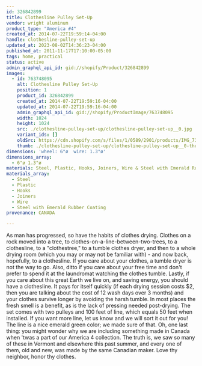 ```yaml
---
id: 326842899
title: Clothesline Pulley Set-Up
vendor: wright aluminum
product_type: "America #4"
created_at: 2014-07-22T19:59:14-04:00
handle: clothesline-pulley-set-up
updated_at: 2023-08-02T14:36:23-04:00
published_at: 2011-11-17T17:10:00-05:00
tags: home, practical
status: active
admin_graphql_api_id: gid://shopify/Product/326842899
images:
  - id: 763748095
    alt: Clothesline Pulley Set-Up
    position: 1
    product_id: 326842899
    created_at: 2014-07-22T19:59:16-04:00
    updated_at: 2014-07-22T19:59:16-04:00
    admin_graphql_api_id: gid://shopify/ProductImage/763748095
    width: 1024
    height: 1024
    src: ./clothesline-pulley-set-up/clothesline-pulley-set-up__0.jpg
    variant_ids: []
    oldSrc: https://cdn.shopify.com/s/files/1/0589/2901/products/IMG_7369.jpeg?v=1406073556
    thumb: ./clothesline-pulley-set-up/clothesline-pulley-set-up__0-thumb.jpg
dimensions: 'wheel: 6"ø  wire: 1.3"ø'
dimensions_array:
  - 6"ø 1.3"ø
materials: Steel, Plastic, Hooks, Joiners, Wire & Steel with Emerald Rubber Coating
materials_array:
  - Steel
  - Plastic
  - Hooks
  - Joiners
  - Wire
  - Steel with Emerald Rubber Coating
provenance: CANADA

---
```


As man has progressed, so have the habits of clothes drying. Clothes on a rock moved into a tree, to clothes-on-a-line-between-two-trees, to a clothesline, to a "clothestree," to a tumble clothes dryer, and then to a whole drying room (which you may or may not be familiar with) - and now back, hopefully, to a clothesline. If you care about your clothes, a tumble dryer is not the way to go. Also, ditto if you care about your free time and don't prefer to spend it at the laundromat watching the clothes tumble. Lastly, if you care about this great Earth we live on, and saving energy, you should have a clothesline. It pays for itself quickly (if each drying session costs $2, then you are talking about the cost of 12 wash days over 3 months) and your clothes survive longer by avoiding the harsh tumble. In most places the fresh smell is a benefit, as is the lack of pressing needed post-drying. The set comes with two pulleys and 100 feet of line, which equals 50 feet when installed. If you want more line, let us know and we will sort it out for you! The line is a nice emerald green color; we made sure of that. Oh, one last thing: you might wonder why we are including something made in Canada when 'twas a part of our America 4 collection. The truth is, we saw so many of these in Vermont and elsewhere this past summer, and every one of them, old and new, was made by the same Canadian maker. Love thy neighbor, honor thy clothes.